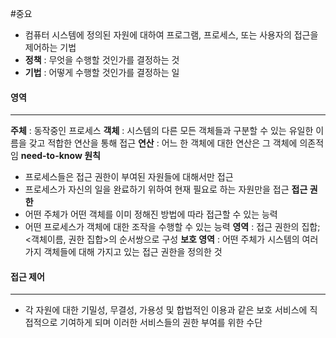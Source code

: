 #중요 
- 컴퓨터 시스템에 정의된 자원에 대하여 프로그램, 프로세스, 또는 사용자의 접근을 제어하는 기법
- **정책** : 무엇을 수행할 것인가를 결정하는 것
- **기법** : 어떻게 수행할 것인가를 결정하는 일

#### 영역
---
**주체** : 동작중인 프로세스
**객체** : 시스템의 다른 모든 객체들과 구분할 수 있는 유일한 이름을 갖고 적합한 연산을 통해 접근
**연산** : 어느 한 객체에 대한 연산은 그 객체에 의존적임
**need-to-know 원칙**
- 프로세스들은 접근 권한이 부여된 자원들에 대해서만 접근
- 프로세스가 자신의 일을 완료하기 위하여 현재 필요로 하는 자원만을 접근
**접근 권한**
- 어떤 주체가 어떤 객체를 이미 정해진 방법에 따라 접근할 수 있는 능력
- 어떤 프로세스가 객체에 대한 조작을 수행할 수 있는 능력
**영역** : 접근 권한의 집합; <객체이름, 권한 집합>의 순서쌍으로 구성
**보호 영역** : 어떤 주체가 시스템의 여러 가지 객체들에 대해 가지고 있는 접근 권한을 정의한 것

#### 접근 제어
---
- 각 자원에 대한 기밀성, 무결성, 가용성 및 합법적인 이용과 같은 보호 서비스에 직접적으로 기여하게 되며 이러한 서비스들의 권한 부여를 위한 수단